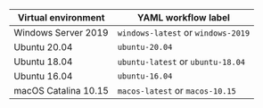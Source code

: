 | Virtual environment  | YAML workflow label                |
| -------------------- | ---------------------------------- |
| Windows Server 2019  | `windows-latest` or `windows-2019` |
| Ubuntu 20.04         | `ubuntu-20.04`                     |
| Ubuntu 18.04         | `ubuntu-latest` or `ubuntu-18.04`  |
| Ubuntu 16.04         | `ubuntu-16.04`                     |
| macOS Catalina 10.15 | `macos-latest` or `macos-10.15`    |
